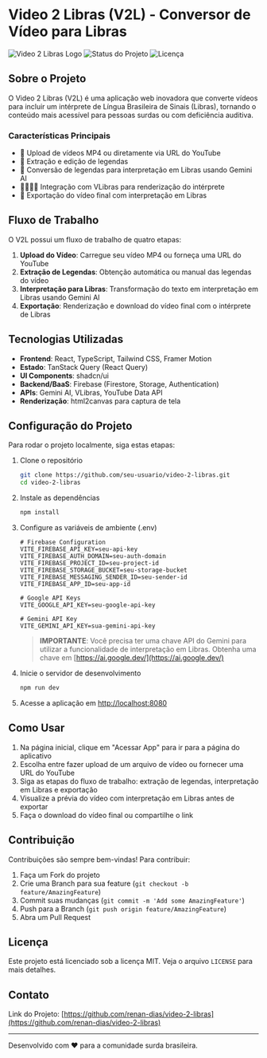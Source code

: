 
# Video 2 Libras (V2L) - Conversor de Vídeo para Libras

![Video 2 Libras Logo](https://img.shields.io/badge/V2L-Video%202%20Libras-blue)
![Status do Projeto](https://img.shields.io/badge/status-em%20desenvolvimento-yellow)
![Licença](https://img.shields.io/badge/licença-MIT-green)

## Sobre o Projeto

O Video 2 Libras (V2L) é uma aplicação web inovadora que converte vídeos para incluir um intérprete de Língua Brasileira de Sinais (Libras), tornando o conteúdo mais acessível para pessoas surdas ou com deficiência auditiva.

### Características Principais

- 🎥 Upload de vídeos MP4 ou diretamente via URL do YouTube
- 📝 Extração e edição de legendas
- 🔄 Conversão de legendas para interpretação em Libras usando Gemini AI
- 👨‍👩‍👧‍👦 Integração com VLibras para renderização do intérprete
- 💾 Exportação do vídeo final com interpretação em Libras

## Fluxo de Trabalho

O V2L possui um fluxo de trabalho de quatro etapas:

1. **Upload do Vídeo**: Carregue seu vídeo MP4 ou forneça uma URL do YouTube
2. **Extração de Legendas**: Obtenção automática ou manual das legendas do vídeo
3. **Interpretação para Libras**: Transformação do texto em interpretação em Libras usando Gemini AI
4. **Exportação**: Renderização e download do vídeo final com o intérprete de Libras

## Tecnologias Utilizadas

- **Frontend**: React, TypeScript, Tailwind CSS, Framer Motion
- **Estado**: TanStack Query (React Query)
- **UI Components**: shadcn/ui
- **Backend/BaaS**: Firebase (Firestore, Storage, Authentication)
- **APIs**: Gemini AI, VLibras, YouTube Data API
- **Renderização**: html2canvas para captura de tela

## Configuração do Projeto

Para rodar o projeto localmente, siga estas etapas:

1. Clone o repositório
   ```bash
   git clone https://github.com/seu-usuario/video-2-libras.git
   cd video-2-libras
   ```

2. Instale as dependências
   ```bash
   npm install
   ```

3. Configure as variáveis de ambiente (.env)
   ```
   # Firebase Configuration
   VITE_FIREBASE_API_KEY=seu-api-key
   VITE_FIREBASE_AUTH_DOMAIN=seu-auth-domain
   VITE_FIREBASE_PROJECT_ID=seu-project-id
   VITE_FIREBASE_STORAGE_BUCKET=seu-storage-bucket
   VITE_FIREBASE_MESSAGING_SENDER_ID=seu-sender-id
   VITE_FIREBASE_APP_ID=seu-app-id

   # Google API Keys
   VITE_GOOGLE_API_KEY=seu-google-api-key

   # Gemini API Key
   VITE_GEMINI_API_KEY=sua-gemini-api-key
   ```

   > **IMPORTANTE**: Você precisa ter uma chave API do Gemini para utilizar a funcionalidade de interpretação em Libras. Obtenha uma chave em [https://ai.google.dev/](https://ai.google.dev/)

4. Inicie o servidor de desenvolvimento
   ```bash
   npm run dev
   ```

5. Acesse a aplicação em [http://localhost:8080](http://localhost:8080)

## Como Usar

1. Na página inicial, clique em "Acessar App" para ir para a página do aplicativo
2. Escolha entre fazer upload de um arquivo de vídeo ou fornecer uma URL do YouTube
3. Siga as etapas do fluxo de trabalho: extração de legendas, interpretação em Libras e exportação
4. Visualize a prévia do vídeo com interpretação em Libras antes de exportar
5. Faça o download do vídeo final ou compartilhe o link

## Contribuição

Contribuições são sempre bem-vindas! Para contribuir:

1. Faça um Fork do projeto
2. Crie uma Branch para sua feature (`git checkout -b feature/AmazingFeature`)
3. Commit suas mudanças (`git commit -m 'Add some AmazingFeature'`)
4. Push para a Branch (`git push origin feature/AmazingFeature`)
5. Abra um Pull Request

## Licença

Este projeto está licenciado sob a licença MIT. Veja o arquivo `LICENSE` para mais detalhes.

## Contato

Link do Projeto: [https://github.com/renan-dias/video-2-libras](https://github.com/renan-dias/video-2-libras)

---

Desenvolvido com ❤️ para a comunidade surda brasileira.
